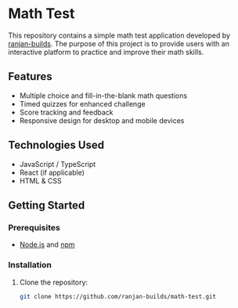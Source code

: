 # Math Test

This repository contains a simple math test application developed by [ranjan-builds](https://github.com/ranjan-builds). The purpose of this project is to provide users with an interactive platform to practice and improve their math skills.

## Features

- Multiple choice and fill-in-the-blank math questions
- Timed quizzes for enhanced challenge
- Score tracking and feedback
- Responsive design for desktop and mobile devices

## Technologies Used

- JavaScript / TypeScript
- React (if applicable)
- HTML & CSS

## Getting Started

### Prerequisites

- [Node.js](https://nodejs.org/) and [npm](https://www.npmjs.com/)

### Installation

1. Clone the repository:
   ```bash
   git clone https://github.com/ranjan-builds/math-test.git
